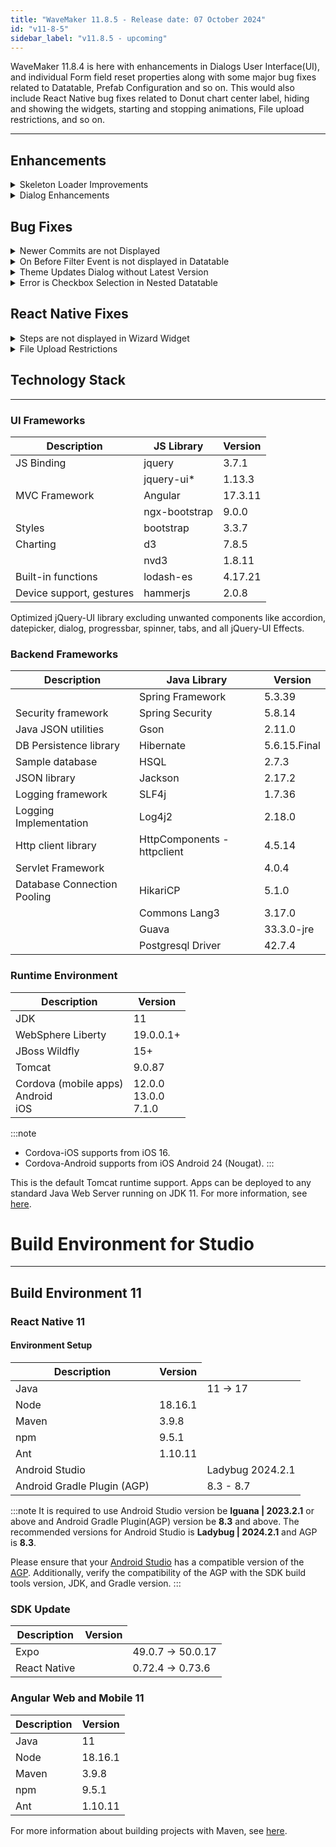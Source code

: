 ```yaml
---
title: "WaveMaker 11.8.5 - Release date: 07 October 2024"
id: "v11-8-5"
sidebar_label: "v11.8.5 - upcoming"
---
```



WaveMaker 11.8.4 is here with enhancements in Dialogs User Interface(UI), and individual Form field reset properties along with some major bug fixes related to Datatable, Prefab Configuration and so on. This would also include React Native bug fixes related to Donut chart center label, hiding and showing the widgets, starting and stopping animations, File upload restrictions, and so on.

---

## Enhancements

<details> <summary>Skeleton Loader Improvements</summary>

With the recent improvements, user can apply Skeleton Loader not only by using WaveMaker default configuration, but also using Lottie animation. Lottie animation can be used in the cases where the Page, Prefab, and Partial contain components that do not support WaveMaker default configuration to apply Skeleton Loader.

Other improvements in Skeleton Loader are listed below.

- Users can now hide or show the child components available inside a container widget by using `showskeletonchildren` property. When `showskeletonchildren` property is set to true, Skeleton Loader is applied to the child components and are displayed. When it is set to false, only the parent container widget is displayed like a card component and the child components gets hidden.
- Page, Prefab, Partials, and Charts can now get the Skeleton Loader applied using the Lottie animation. This can also be used in the cases where the users want custom Skeleton Loader to be displayed for the components. To implement this, user can add a custom JSON animation file as resource using `skeletonanimationresource="PATH_TO_JSON_RESOURCE"`. For furtherconfiguration like animation speed, users can use `skeletonanimationspeed="SPEED_REQUIRED"`.
- In List widget, users can now provide the number of widgets to be displayed in skeleton mode by using the `numberofskeletonitems` property. The value of this property is set to 3 by default.

</details>

<details><summary>Dialog Enhancements</summary>

In addition to our previous improvements, we have further enhanced the appeareance of Dialogs in studio. Below are the changes made in the Datatable widget configuration dialogs and the same is applied in the forms, cards, live filter, live form, and list configuration dialogs.

- The steps will be now shown in the left side of the screen.
**Before Upgate:**
![Datatable Configure Dialog Header](/learn/assets/datatable-configure-dialog-before.png)

**After Update:**
![Datatable Configure Dialog Header](/learn/assets/datatable-configure-dialog-after.png)

- The Toggle option is now changed as buttons.
**Before Upgate:**
![Datatable Configure Dialog Toggle](/learn/assets/datatable-dialog-toggle-before.png)

**After Update:**
![Datatable Configure Dialog Button](/learn/assets/datatable-dialog-button-after.png)

- The background is now white with the selected option highlighted with blue border.
**Before Upgate:**
![Datatable Configure Dialog Background](/learn/assets/datatable-dialog-bg-before.png)

**After Update:**
![Datatable Configure Dialog Background](/learn/assets/datatable-dialog-bg-after.png)

</details>

## Bug Fixes

<details><summary>Newer Commits are not Displayed</summary>

In a Git project, the user was unable to view the newer projects in the Commit History screen as the navigation buttons were disabled. This was observed when the user had navigated to the older commits screen and later wanted to navigate to newer commits screen.

</details>
<details><summary>On Before Filter Event is not displayed in Datatable </summary>

In Datatable widget, an issue was observed where the On Before Event was not displayed in the events panel even when the **Filter Mode** in the Advanced Settings dialog is not selected as No Filter.

</details>
<details><summary>Theme Updates Dialog without Latest Version</summary>

Previously, we displayed the Updates Dialog with the Theme even when there was no latest version with any changes. Now, without any latest version, the theme will not be displayed for updates.

</details>
<details><summary>Error is Checkbox Selection in Nested Datatable</summary>

An issue was observed when Checkbox was added to the Datatable used within another Datatable. The child Datatable used within the Datatable is a Partial and can be reused in other Datatables. In such cases, the checkboxes selected in the first child Datatable were automatically selected in other Datatables.  

</details>


## React Native Fixes

<details><summary>Steps are not displayed in Wizard Widget</summary>

In Wizard widget, initially the steps are not displayed in the header when the default step is selected as None. The user was only able to view to view the contents and the steps in the header after navigating to any step. Now, all the steps with numbers will be rendered even if the default step is set as None.

</details>

<details><summary>File Upload Restrictions</summary>

Earlier, users were able to upload image, audio, video, and files with any extension which can raise security vulnerabilities. To handle this issue further restrictions were applied where only the below listed file formats will be allowed to upload.

**Audio and Video**: .3gp, .avi, .mp3, .mp4, .mpeg/.mpg, .ogg, .wav, .webm, .wma, and .wmv
**Image**: .bmp, .gif, .jpe / .jpeg / .jpg, .pbm, .png, and .tif / .tiff
**Files**: .csv, .doc, .docx, .ico, .js, .json, .log, .pdf, .rar, .rtf, .txt, .xls, .xlsx. .xml, and .zip

</details>


## Technology Stack

---

### UI Frameworks

| Description | JS Library | Version |
| --- | --- | --- |
| JS Binding | jquery |  3.7.1 |
|  | jquery-ui* | 1.13.3 |
| MVC Framework | Angular | 17.3.11 |
|  | ngx-bootstrap | 9.0.0 |
| Styles | bootstrap | 3.3.7 |
| Charting | d3 | 7.8.5 |
|  | nvd3 | 1.8.11 |
| Built-in functions | lodash-es | 4.17.21|
| Device support, gestures | hammerjs | 2.0.8 |

Optimized jQuery-UI library excluding unwanted components like accordion, datepicker, dialog, progressbar, spinner, tabs, and all jQuery-UI Effects.

### Backend Frameworks

| Description | Java Library | Version |
| --- | --- | --- |
|  | Spring Framework | 5.3.39 |
| Security framework | Spring Security | 5.8.14 |
| Java JSON utilities | Gson  | 2.11.0 |
| DB Persistence library | Hibernate | 5.6.15.Final |
| Sample database | HSQL | 2.7.3 |
| JSON library | Jackson |  2.17.2  |
| Logging framework | SLF4j | 1.7.36 |
| Logging Implementation | Log4j2 | 2.18.0|
| Http client library  | HttpComponents -  httpclient |  4.5.14 |
| Servlet Framework |  | 4.0.4 |
| Database Connection Pooling | HikariCP | 5.1.0 |
|  | Commons Lang3 | 3.17.0 |
|  | Guava | 33.3.0-jre |
|  | Postgresql Driver  | 42.7.4 |

### Runtime Environment

| Description | Version |
| --- | --- |
| JDK | 11 |
| WebSphere Liberty | 19.0.0.1+ |
| JBoss Wildfly | 15+ |
| Tomcat | 9.0.87 |
| Cordova (mobile apps) <br/> Android <br/> iOS |12.0.0 <br/> 13.0.0 <br/> 7.1.0 |

:::note
- Cordova-iOS supports from iOS 16.
- Cordova-Android supports from iOS Android 24 (Nougat).
:::

This is the default Tomcat runtime support. Apps can be deployed to any standard Java Web Server running on JDK 11. For more information, see [here](/learn/app-development/deployment/deployment-web-server).


# Build Environment for Studio
---

## Build Environment 11 

### React Native 11

#### Environment Setup

|Description|	Version|
|---|---|
|Java |<td className="versiontdbgcolor"> 11 -> 17 </td> |
|Node|18.16.1|
|Maven| 3.9.8 |
|npm | 9.5.1|
|Ant| 1.10.11|
| Android Studio |<td className="versiontdbgcolor"> Ladybug 2024.2.1 </td>|
| Android Gradle Plugin (AGP) | <td className="versiontdbgcolor"> 8.3 - 8.7 </td> |

:::note
It is required to use Android Studio version be **Iguana | 2023.2.1** or above and Android Gradle Plugin(AGP) version be **8.3** and above. The recommended versions for Android Studio is **Ladybug | 2024.2.1** and AGP is **8.3**.

Please ensure that your [Android Studio](https://developer.android.com/studio/releases#android_gradle_plugin_and_android_studio_compatibility) has a compatible version of the [AGP](https://developer.android.com/build/releases/past-releases/agp-8-3-0-release-notes#compatibility). Additionally, verify the compatibility of the AGP with the SDK build tools version, JDK, and Gradle version.
:::

### SDK Update

|Description|	Version|
|---|---|
| Expo | <td className="versiontdbgcolor"> 49.0.7 -> 50.0.17 </td> |
| React Native | <td className="versiontdbgcolor"> 0.72.4 -> 0.73.6 </td> |

### Angular Web and Mobile 11

|Description|	Version|
|---|---|
|Java | 11 |
|Node| 18.16.1|
|Maven| 3.9.8 |
|npm | 9.5.1|
|Ant| 1.10.11|

For more information about building projects with Maven, see [here](/learn/app-development/deployment/building-with-maven).
